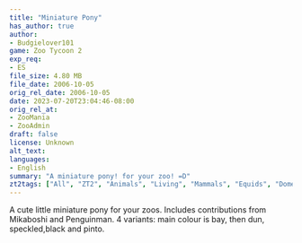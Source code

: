```yaml
---
title: "Miniature Pony"
has_author: true
author: 
- Budgielover101
game: Zoo Tycoon 2
exp_req: 
- ES
file_size: 4.80 MB
file_date: 2006-10-05
orig_rel_date: 2006-10-05
date: 2023-07-20T23:04:46-08:00
orig_rel_at: 
- ZooMania
- ZooAdmin
draft: false
license: Unknown
alt_text: 
languages:
- English
summary: "A miniature pony! for your zoo! =D"
zt2tags: ["All", "ZT2", "Animals", "Living", "Mammals", "Equids", "Domestic"]
---
```


A cute little miniature pony for your zoos. Includes contributions from Mikaboshi and Penguinman. 4 variants: main colour is bay, then dun, speckled,black and pinto.